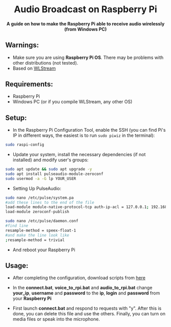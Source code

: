 <h1 align="center">Audio Broadcast on Raspberry Pi</h1>
<h4 align="center">A guide on how to make the Raspberry Pi able to receive audio wirelessly (from Windows PC)</h4>

## Warnings:
- Make sure you are using **Raspberry Pi OS**. There may be problems with other distributions (not tested).
- Based on [WLStream](https://github.com/rsegecin/WLStream)

## Requirements:
- Raspberry Pi
- Windows PC (or if you compile WLStream, any other OS)

## Setup:
- In the Raspberry Pi Configuration Tool, enable the SSH (you can find Pi's IP in different ways, the easiest is to run ``sudo piwiz`` in the terminal):

```sh
sudo raspi-config
```

- Update your system, install the necessary dependencies (if not installed) and modify user's groups:
```sh
sudo apt update && sudo apt upgrade -y
sudo apt install pulseaudio-module-zeroconf
sudo usermod -a -G lp YOUR_USER
```

- Setting Up PulseAudio:
```sh
sudo nano /etc/pulse/system.pa
#add these lines to the end of the file
load-module module-native-protocol-tcp auth-ip-acl = 127.0.0.1; 192.168.1.0/24
load-module zeroconf-publish
```

```sh
sudo nano /etc/pulse/daemon.conf
#find line
resample-method = speex-float-1
#and make the line look like
;resample-method = trivial
```
- And reboot your Raspberry Pi

## Usage:
- After completing the configuration, download scripts from [here](github.com/Bylotonix/rpi-sound/files)

- In the **connect.bat**, **voice_to_rpi.bat** and **audio_to_rpi.bat** change **your_ip**, **username** and **password** to the **ip**, **login** and **password** from your **Raspberry Pi**

- First launch **connect.bat** and respond to requests with "y". After this is done, you can delete this file and use the others. Finally, you can turn on media files or speak into the microphone.
